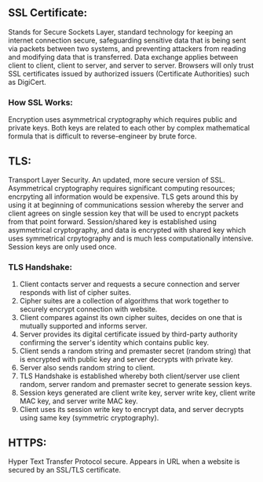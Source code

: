 ## SSL Certificate:
Stands for Secure Sockets Layer, standard technology for keeping an internet connection secure, safeguarding sensitive data that is being sent via packets between two systems, and preventing attackers from reading and modifying data that is transferred. Data exchange applies between client to client, client to server, and server to server. Browsers will only trust SSL certificates issued by authorized issuers (Certificate Authorities) such as DigiCert.

### How SSL Works:
Encryption uses asymmetrical cryptography which requires public and private keys. Both keys are related to each other by complex mathematical formula that is difficult to reverse-engineer by brute force. 

## TLS:
Transport Layer Security. An updated, more secure version of SSL. Asymmetrical cryptography requires significant computing resources; encrpyting all information would be expensive. TLS gets around this by using it at beginning of communications session whereby the server and client agrees on single session key that will be used to encrypt packets from that point forward. Session/shared key is established using asymmetrical cryptography, and data is encrypted with shared key which uses symmetrical crpytography and is much less computationally intensive. Session keys are only used once. 

### TLS Handshake:
1. Client contacts server and requests a secure connection and server responds with list of cipher suites.
2. Cipher suites are a collection of algorithms that work together to securely encrypt connection with website. 
3. Client compares against its own cipher suites, decides on one that is mutually supported and informs server.
4. Server provides its digital certificate issued by third-party authority confirming the server's identity which contains public key.
5. Client sends a random string and premaster secret (random string) that is encrypted with public key and server decrypts with private key.
7. Server also sends random string to client. 
8. TLS Handshake is established whereby both client/server use client random, server random and premaster secret to generate session keys.
9. Session keys generated are client write key, server write key, client write MAC key, and server write MAC key. 
10. Client uses its session write key to encrypt data, and server decrypts using same key (symmetric cryptography).

## HTTPS:
Hyper Text Transfer Protocol secure. Appears in URL when a website is secured by an SSL/TLS certificate. 
